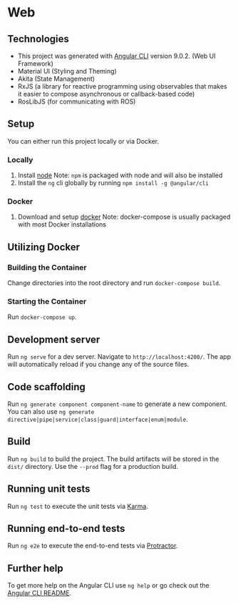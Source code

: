 # Web

## Technologies

- This project was generated with [Angular CLI](https://github.com/angular/angular-cli) version 9.0.2. (Web UI Framework)
- Material UI (Styling and Theming)
- Akita (State Management)
- RxJS (a library for reactive programming using observables that makes it easier to compose asynchronous or callback-based code)
- RosLibJS (for communicating with ROS)

## Setup

You can either run this project locally or via Docker.

### Locally

1. Install [node](https://nodejs.org/en/) Note: `npm` is packaged with node and will also be installed
2. Install the `ng` cli globally by running `npm install -g @angular/cli`

### Docker

1. Download and setup [docker](https://www.docker.com/get-started) Note: docker-compose is usually packaged with most Docker installations

## Utilizing Docker

### Building the Container

Change directories into the root directory and run `docker-compose build`.

### Starting the Container

Run `docker-compose up`.

## Development server

Run `ng serve` for a dev server. Navigate to `http://localhost:4200/`. The app will automatically reload if you change any of the source files.

## Code scaffolding

Run `ng generate component component-name` to generate a new component. You can also use `ng generate directive|pipe|service|class|guard|interface|enum|module`.

## Build

Run `ng build` to build the project. The build artifacts will be stored in the `dist/` directory. Use the `--prod` flag for a production build.

## Running unit tests

Run `ng test` to execute the unit tests via [Karma](https://karma-runner.github.io).

## Running end-to-end tests

Run `ng e2e` to execute the end-to-end tests via [Protractor](http://www.protractortest.org/).

## Further help

To get more help on the Angular CLI use `ng help` or go check out the [Angular CLI README](https://github.com/angular/angular-cli/blob/master/README.md).
